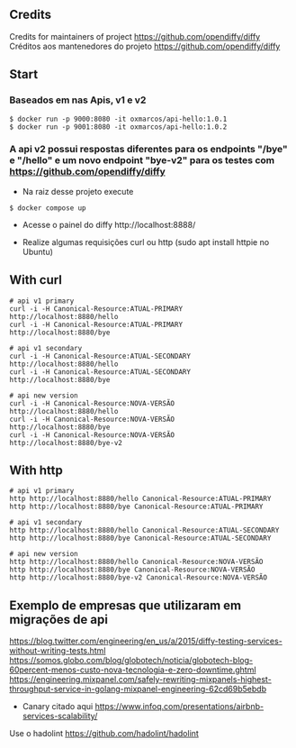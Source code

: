 ## Credits
Credits for  maintainers of project https://github.com/opendiffy/diffy
Créditos aos mantenedores do projeto https://github.com/opendiffy/diffy

## Start

### Baseados em nas Apis, v1 e v2
```
$ docker run -p 9000:8080 -it oxmarcos/api-hello:1.0.1
$ docker run -p 9001:8080 -it oxmarcos/api-hello:1.0.2
```

### A api v2 possui respostas diferentes para os endpoints "/bye" e "/hello" e um novo endpoint "bye-v2" para os testes com https://github.com/opendiffy/diffy

- Na raiz desse projeto execute 
```
$ docker compose up
```

- Acesse o painel do diffy  http://localhost:8888/

- Realize algumas requisições curl ou http (sudo apt install httpie no Ubuntu)

## With curl
```curl
# api v1 primary
curl -i -H Canonical-Resource:ATUAL-PRIMARY   http://localhost:8880/hello
curl -i -H Canonical-Resource:ATUAL-PRIMARY   http://localhost:8880/bye

# api v1 secondary
curl -i -H Canonical-Resource:ATUAL-SECONDARY http://localhost:8880/hello
curl -i -H Canonical-Resource:ATUAL-SECONDARY http://localhost:8880/bye

# api new version
curl -i -H Canonical-Resource:NOVA-VERSÃO     http://localhost:8880/hello
curl -i -H Canonical-Resource:NOVA-VERSÃO     http://localhost:8880/bye
curl -i -H Canonical-Resource:NOVA-VERSÃO     http://localhost:8880/bye-v2
```


## With http

```httpie
# api v1 primary
http http://localhost:8880/hello Canonical-Resource:ATUAL-PRIMARY
http http://localhost:8880/bye Canonical-Resource:ATUAL-PRIMARY

# api v1 secondary
http http://localhost:8880/hello Canonical-Resource:ATUAL-SECONDARY
http http://localhost:8880/bye Canonical-Resource:ATUAL-SECONDARY

# api new version
http http://localhost:8880/hello Canonical-Resource:NOVA-VERSÃO
http http://localhost:8880/bye Canonical-Resource:NOVA-VERSÃO
http http://localhost:8880/bye-v2 Canonical-Resource:NOVA-VERSÃO
```

## Exemplo de empresas que utilizaram em migrações de api
https://blog.twitter.com/engineering/en_us/a/2015/diffy-testing-services-without-writing-tests.html
https://somos.globo.com/blog/globotech/noticia/globotech-blog-60percent-menos-custo-nova-tecnologia-e-zero-downtime.ghtml
https://engineering.mixpanel.com/safely-rewriting-mixpanels-highest-throughput-service-in-golang-mixpanel-engineering-62cd69b5ebdb

- Canary citado aqui
https://www.infoq.com/presentations/airbnb-services-scalability/ 

Use o hadolint https://github.com/hadolint/hadolint